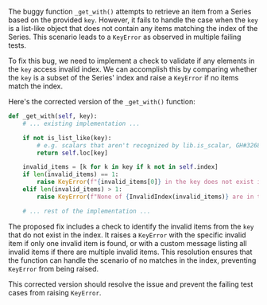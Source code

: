 The buggy function `_get_with()` attempts to retrieve an item from a Series based on the provided `key`. However, it fails to handle the case when the `key` is a list-like object that does not contain any items matching the index of the Series. This scenario leads to a `KeyError` as observed in multiple failing tests.

To fix this bug, we need to implement a check to validate if any elements in the `key` access invalid index. We can accomplish this by comparing whether the `key` is a subset of the Series' index and raise a `KeyError` if no items match the index.

Here's the corrected version of the `_get_with()` function:

```python
def _get_with(self, key):
    # ... existing implementation ...

    if not is_list_like(key):
        # e.g. scalars that aren't recognized by lib.is_scalar, GH#32684
        return self.loc[key]

    invalid_items = [k for k in key if k not in self.index]
    if len(invalid_items) == 1:
        raise KeyError(f"{invalid_items[0]} in the key does not exist in the index")
    elif len(invalid_items) > 1:
        raise KeyError(f"None of {InvalidIndex(invalid_items)} are in the index")

    # ... rest of the implementation ...
```

The proposed fix includes a check to identify the invalid items from the `key` that do not exist in the index. It raises a `KeyError` with the specific invalid item if only one invalid item is found, or with a custom message listing all invalid items if there are multiple invalid items. This resolution ensures that the function can handle the scenario of no matches in the index, preventing `KeyError` from being raised.

This corrected version should resolve the issue and prevent the failing test cases from raising `KeyError`.
